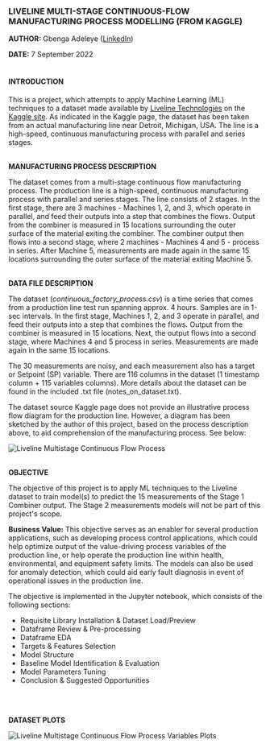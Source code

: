 ### LIVELINE MULTI-STAGE CONTINUOUS-FLOW MANUFACTURING PROCESS MODELLING (FROM KAGGLE)


**AUTHOR:** Gbenga Adeleye ([LinkedIn](www.linkedin.com/in/gbenga-adeleye-p-eng-29189716))

**DATE:** 7 September 2022
<br>
<br>
#### INTRODUCTION
This is a project, which attempts to apply Machine Learning (ML) techniques to a dataset made available by [Liveline Technologies](https://www.liveline.tech/) on the [Kaggle site](https://www.kaggle.com/datasets/supergus/multistage-continuousflow-manufacturing-process?rvi=1). As indicated in the Kaggle page, the dataset has been taken from an actual manufacturing line near Detroit, Michigan, USA. The line is a high-speed, continuous manufacturing process with parallel and series stages.
<br>
<br>

**MANUFACTURING PROCESS DESCRIPTION**

The dataset comes from a multi-stage continuous flow manufacturing process. The production line is a high-speed, continuous manufacturing process with parallel and series stages. The line consists of 2 stages. In the first stage, there are 3 machines - Machines 1, 2, and 3, which operate in parallel, and feed their outputs into a step that combines the flows. Output from the combiner is measured in 15 locations surrounding the outer surface of the material exiting the combiner. The combiner output then flows into a second stage, where 2 machines - Machines 4 and 5 - process in series. After Machine 5, measurements are made again in the same 15 locations surrounding the outer surface of the material exiting Machine 5.
<br>
<br>

**DATA FILE DESCRIPTION**

The dataset (*continuous_factory_process.csv*) is a time series that comes from a production line test run spanning approx. 4 hours. Samples are in 1-sec intervals. In the first stage, Machines 1, 2, and 3 operate in parallel, and feed their outputs into a step that combines the flows. Output from the combiner is measured in 15 locations. Next, the output flows into a second stage, where Machines 4 and 5 process in series. Measurements are made again in the same 15 locations.

The 30 measurements are noisy, and each measurement also has a target or Setpoint (SP) variable. There are 116 columns in the dataset (1 timestamp column + 115 variables columns). More details about the dataset can be found in the included .txt file (notes_on_dataset.txt).

The dataset source Kaggle page does not provide an illustrative process flow diagram for the production line. However, a diagram has been sketched by the author of this project, based on the process description above, to aid comprehension of the manufacturing process. See below:

![Liveline Multistage Continuous Flow Process](https://user-images.githubusercontent.com/106351334/193079176-658619a2-d48c-46ab-889d-820584ec97c4.png)
<br>
<br>

**OBJECTIVE**

The objective of this project is to apply ML techniques to the Liveline dataset to train model(s) to predict the 15 measurements of the Stage 1 Combiner output. The Stage 2 measurements models will not be part of this project's scope.

**Business Value:** This objective serves as an enabler for several production applications, such as developing process control applications, which could help optimize output of the value-driving process variables of the production line, or help operate the production line within health, environmental, and equipment safety limits. The models can also be used for anomaly detection, which could aid early fault diagnosis in event of operational issues in the production line.

The objective is implemented in the Jupyter notebook, which consists of the following sections:

*   Requisite Library Installation & Dataset Load/Preview
*   Dataframe Review & Pre-processing
*   Dataframe EDA
*   Targets & Features Selection
*   Model Structure
*   Baseline Model Identification & Evaluation
*   Model Parameters Tuning
*   Conclusion & Suggested Opportunities
<br>
<br>

**DATASET PLOTS**

![Liveline Multistage Continuous Flow Process Variables Plots](https://user-images.githubusercontent.com/106351334/193084160-faf7428d-a5b2-4a11-9208-c0f346e494d1.png)



